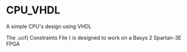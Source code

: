 # CPU_VHDL
A simple CPU's design using VHDL

The .ucf( Constraints File ) is designed to work on a Basys 2 Spartan-3E FPGA 
